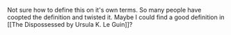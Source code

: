Not sure how to define this on it's own terms. So many people have coopted the definition and twisted it. Maybe I could find a good definition in [[The Dispossessed by Ursula K. Le Guin]]? 